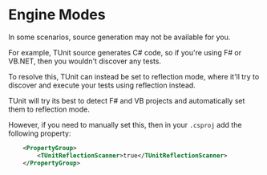 # Engine Modes

In some scenarios, source generation may not be available for you.

For example, TUnit source generates C# code, so if you're using F# or VB.NET, then you wouldn't discover any tests.

To resolve this, TUnit can instead be set to reflection mode, where it'll try to discover and execute your tests using reflection instead.

TUnit will try its best to detect F# and VB projects and automatically set them to reflection mode.

However, if you need to manually set this, then in your `.csproj` add the following property:

```xml
    <PropertyGroup>
        <TUnitReflectionScanner>true</TUnitReflectionScanner>
    </PropertyGroup>
```

